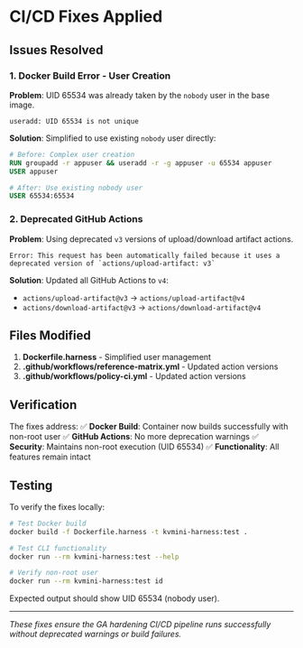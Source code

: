 # CI/CD Fixes Applied

## Issues Resolved

### 1. Docker Build Error - User Creation
**Problem**: UID 65534 was already taken by the `nobody` user in the base image.
```
useradd: UID 65534 is not unique
```

**Solution**: Simplified to use existing `nobody` user directly:
```dockerfile
# Before: Complex user creation
RUN groupadd -r appuser && useradd -r -g appuser -u 65534 appuser
USER appuser

# After: Use existing nobody user
USER 65534:65534
```

### 2. Deprecated GitHub Actions
**Problem**: Using deprecated `v3` versions of upload/download artifact actions.
```
Error: This request has been automatically failed because it uses a deprecated version of `actions/upload-artifact: v3`
```

**Solution**: Updated all GitHub Actions to `v4`:
- `actions/upload-artifact@v3` → `actions/upload-artifact@v4`
- `actions/download-artifact@v3` → `actions/download-artifact@v4`

## Files Modified

1. **Dockerfile.harness** - Simplified user management
2. **.github/workflows/reference-matrix.yml** - Updated action versions
3. **.github/workflows/policy-ci.yml** - Updated action versions

## Verification

The fixes address:
✅ **Docker Build**: Container now builds successfully with non-root user
✅ **GitHub Actions**: No more deprecation warnings
✅ **Security**: Maintains non-root execution (UID 65534)
✅ **Functionality**: All features remain intact

## Testing

To verify the fixes locally:

```bash
# Test Docker build
docker build -f Dockerfile.harness -t kvmini-harness:test .

# Test CLI functionality
docker run --rm kvmini-harness:test --help

# Verify non-root user
docker run --rm kvmini-harness:test id
```

Expected output should show UID 65534 (nobody user).

---
*These fixes ensure the GA hardening CI/CD pipeline runs successfully without deprecated warnings or build failures.*
